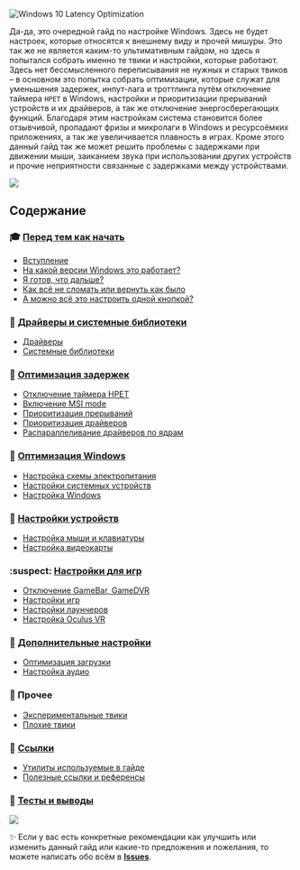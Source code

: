 ![Windows 10 Latency Optimization](https://github.com/denis-g/windows10-latency-optimization/blob/master/images/header_main.png)

Да-да, это очередной гайд по настройке Windows. Здесь не будет настроек, которые относятся к внешнему виду и прочей мишуры. Это так же не является каким-то ультимативным гайдом, но здесь я попытался собрать именно те твики и настройки, которые работают. Здесь нет бессмысленного переписывания не нужных и старых твиков – в основном это попытка собрать оптимизации, которые служат для уменьшения задержек, инпут-лага и троттлинга путём отключение таймера `HPET` в Windows, настройки и приоритизации прерываний устройств и их драйверов, а так же отключение энергосберегающих функций. Благодаря этим настройкам система становится более отзывчивой, пропадают фризы и микролаги в Windows и ресурсоёмких приложениях, а так же увеличивается плавность в играх. Кроме этого данный гайд так же может решить проблемы с задержками при движении мыши, заиканием звука при использовании других устройств и прочие неприятности связанные с задержками между устройствами.

![](https://github.com/denis-g/windows10-latency-optimization/blob/master/images/hr.png)

## Содержание

### :mortar_board: [Перед тем как начать](https://github.com/denis-g/windows10-latency-optimization/blob/master/_content/main.md#readme)

- [Вступление](https://github.com/denis-g/windows10-latency-optimization/blob/master/_content/main.md#вступление)
- [На какой версии Windows это работает?](https://github.com/denis-g/windows10-latency-optimization/blob/master/_content/main.md#на-какой-версии-windows-это-работает)
- [Я готов, что дальше?](https://github.com/denis-g/windows10-latency-optimization/blob/master/_content/main.md#я-готов-что-дальше)
- [Как всё не сломать или вернуть как было](https://github.com/denis-g/windows10-latency-optimization/blob/master/_content/main.md#как-всё-не-сломать-или-вернуть-как-было)
- [А можно всё это настроить одной кнопкой?](https://github.com/denis-g/windows10-latency-optimization/blob/master/_content/main.md#а-можно-всё-это-настроить-одной-кнопкой)

### :electric_plug: [Драйверы и системные библиотеки](https://github.com/denis-g/windows10-latency-optimization/blob/master/_content/drivers-libs.md#readme)

- [Драйверы](https://github.com/denis-g/windows10-latency-optimization/blob/master/_content/drivers-libs.md#драйверы)
- [Системные библиотеки](https://github.com/denis-g/windows10-latency-optimization/blob/master/_content/drivers-libs.md#системные-библиотеки)

### :traffic_light: [Оптимизация задержек](https://github.com/denis-g/windows10-latency-optimization/blob/master/_content/latency.md#readme)

- [Отключение таймера HPET](https://github.com/denis-g/windows10-latency-optimization/blob/master/_content/latency.md#отключение-таймера-hpet)
- [Включение MSI mode](https://github.com/denis-g/windows10-latency-optimization/blob/master/_content/latency.md#включение-msi-mode)
- [Приоритизация прерываний](https://github.com/denis-g/windows10-latency-optimization/blob/master/_content/latency.md#приоритизация-прерываний)
- [Приоритизация драйверов](https://github.com/denis-g/windows10-latency-optimization/blob/master/_content/latency.md#приоритизация-драйверов)
- [Распараллеливание драйверов по ядрам](https://github.com/denis-g/windows10-latency-optimization/blob/master/_content/latency.md#распараллеливание-драйверов-по-ядрам)

### :hammer: [Оптимизация Windows](https://github.com/denis-g/windows10-latency-optimization/blob/master/_content/windows.md#readme)

- [Настройка схемы электропитания](https://github.com/denis-g/windows10-latency-optimization/blob/master/_content/windows.md#настройка-схемы-электропитания)
- [Настройки системных устройств](https://github.com/denis-g/windows10-latency-optimization/blob/master/_content/windows.md#настройки-системных-устройств)
- [Настройка Windows](https://github.com/denis-g/windows10-latency-optimization/blob/master/_content/windows.md#настройка-windows)

### :nut_and_bolt: [Настройки устройств](https://github.com/denis-g/windows10-latency-optimization/blob/master/_content/devices.md#readme)

- [Настройка мыши и клавиатуры](https://github.com/denis-g/windows10-latency-optimization/blob/master/_content/devices.md#настройка-мыши-и-клавиатуры)
- [Настройка видеокарты](https://github.com/denis-g/windows10-latency-optimization/blob/master/_content/devices.md#настройка-видеокарты)

### :suspect: [Настройки для игр](https://github.com/denis-g/windows10-latency-optimization/blob/master/_content/games.md#readme)

- [Отключение GameBar, GameDVR](https://github.com/denis-g/windows10-latency-optimization/blob/master/_content/games.md#отключение-gamebar-gamedvr)
- [Настройки игр](https://github.com/denis-g/windows10-latency-optimization/blob/master/_content/games.md#настройки-игр)
- [Настройки лаунчеров](https://github.com/denis-g/windows10-latency-optimization/blob/master/_content/games.md#настройки-лаунчеров)
- [Настройка Oculus VR](https://github.com/denis-g/windows10-latency-optimization/blob/master/_content/games.md#настройка-oculus-vr)

### :dart: [Дополнительные настройки](https://github.com/denis-g/windows10-latency-optimization/blob/master/_content/additional.md#readme)

- [Оптимизация загрузки](https://github.com/denis-g/windows10-latency-optimization/blob/master/_content/additional.md#оптимизация-загрузки)
- [Настройка аудио](https://github.com/denis-g/windows10-latency-optimization/blob/master/_content/additional.md#настройка-аудио)

### :memo: Прочее

- [Экспериментальные твики](https://github.com/denis-g/windows10-latency-optimization/blob/master/_content/tweaks-experimental.md#readme)
- [Плохие твики](https://github.com/denis-g/windows10-latency-optimization/blob/master/_content/tweaks-bad.md#readme)

### :link: [Ссылки](https://github.com/denis-g/windows10-latency-optimization/blob/master/_content/links.md#readme)

- [Утилиты используемые в гайде](https://github.com/denis-g/windows10-latency-optimization/blob/master/_content/links.md#утилиты-используемые-в-гайде)
- [Полезные ссылки и референсы](https://github.com/denis-g/windows10-latency-optimization/blob/master/_content/links.md#полезные-ссылки-и-референсы)

### :crystal_ball: [Тесты и выводы](https://github.com/denis-g/windows10-latency-optimization/blob/master/_content/finish.md#readme)

![](https://github.com/denis-g/windows10-latency-optimization/blob/master/images/hr.png)

:sparkles: Если у вас есть конкретные рекомендации как улучшить или изменить данный гайд или какие-то предложения и пожелания, то можете написать обо всём в [**Issues**](https://github.com/denis-g/windows10-latency-optimization/issues/).
